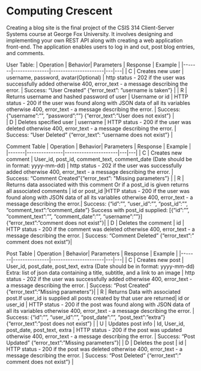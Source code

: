 # Computing Crescent
Creating a blog site is the final project of the CSIS 314 Client-Server Systems course at George Fox University. It involves designing and implementing your own REST API along with creating a web application front-end. The application enables users to log in and out, post blog entries, and comments.

User Table:
| Operation | Behavior| Parameters | Response |  Example |
|-------|---------------|----------------------|---|---|
| C     |   Creates new user    |  username, password, avatar(Optional) | http status - 202 if the user was successfully added otherwise 400, error_text - a message describing the error.  |  Success: “User Created” {“error_text”: ”username is taken”} |
| R     |   Returns username and hashed password of user |        Username or id           | HTTP status - 200 if the user was found along with JSON data of all its variables otherwise 400, error_text - a message describing the error.  | Success: {“username”:””, “password”:””} {“error_text”:”User does not exist”}  |  
| D     |  Deletes specified user    |       username            | HTTP status - 200 if the user was deleted otherwise 400, error_text - a message describing the error.  | Success: “User Deleted” {“error_text”: ”username does not exist”} |

Comment Table
| Operation | Behavior| Parameters | Response |  Example |
|-------|---------------|----------------------|---|---|
| C     |   Creates new comment | User_id, post_id, comment_text, comment_date (Date should be in format: yyyy-mm-dd)  |  http status - 202 if the user was successfully added otherwise 400, error_text - a message describing the error. | Success: “Comment Created”{“error_text”: "Missing parameters”} |
| R     |   Returns data associated with this comment Or if a post_id is given returns all associated comments   |           id or post_id        |HTTP status - 200 if the user was found along with JSON data of all its variables otherwise 400, error_text - a message describing the error.|  Success: {“id”:””, “user_id”:””, “post_id”:””, “comment_text”:”comment_date”} Success with post_id supplied: [{“id”:””, “comment_text”:””, “comment_date”:””, “username”:””}] {“error_text”:”comment does not exist"}|
| D     |  Deletes the comment    |         id          | HTTP status - 200 if the comment was deleted otherwise 400, error_text - a message describing the error.  | Success: “Comment Deleted” {“error_text”:” comment does not exist”}|

Post Table
| Operation | Behavior| Parameters | Response |  Example |
|-------|---------------|----------------------|---|---|
| C     |   Creates new post    |   User_id, post_date, post_text, extra (Date should be in format: yyyy-mm-dd) Extra: list of json data containing a title, subtitle, and a link to an image | http status - 202 if the user was successfully added otherwise 400, error_text - a message describing the error.  | Success: “Post Created” {“error_text”:”Missing parameters”}|
| R     |   Returns Data with associated post.If user_id is supplied all posts created by that user are returned|       id or user_id            | HTTP status - 200 if the post was found along with JSON data of all its variables otherwise 400, error_text - a message describing the error.  | Success: {“id”:””, “user_id”:””, “post_date”:””, “post_text”:”extra”} {“error_text”:”post does not exist”} |
| U     |    Updates post info  |        Id, User_id, post_date, post_text, extra           |  HTTP status - 200 if the post was updated otherwise 400, error_text - a message describing the error. |  Success: “Post Updated” {“error_text”:”Missing parameters”}|
| D     |   Deletes the post   |        id           |  HTTP status - 200 if the post was deleted otherwise 400, error_text - a message describing the error. | Success: “Post Deleted” {“error_text”:” comment does not exist”}  |
